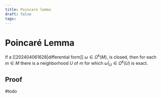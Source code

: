 ```yaml
---
title: Poincare lemma
draft: false
tags:
---
```

# Poincaré Lemma
If a [[202404061628|differential form]] $\omega \in \Omega^k(M)$, is closed, then for each $m \in M$ there is a neighborhood $U$ of $m$ for which $\omega\big|_U \in \Omega^k(U)$ is exact. 

## Proof
#todo 

